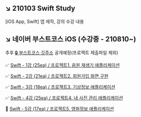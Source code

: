 ## ↘️ 210103 Swift Study
[iOS App, Swift] 앱 제작, 강의 수강 내용


## ↘️ 네이버 부스트코스 iOS (수강중 - 210810~)

추후 [🔒 부스트코스 깃주소](https://github.com/jhy0409/210810-bstProjects) 공개예정(프로젝트 제출파일 제외)
 
✅ [Swift - 1강 (25ea) / 프로젝트1. 음원 재생기 애플리케이션](https://www.notion.so/210810-bst-Swift-1-25ea-1-f00eb331789743beac6dbfaa4befc0f4)

✅ [Swift - 2강 (21ea) / 프로젝트2. 회원가입 화면 구현](https://www.notion.so/210814-bst-Swift-2-21ea-2-0986ec77792e4badbdce48f934b8cefd)

✅ [Swift - 3강 (18ea) / 프로젝트3. 기상정보 애플리케이션](https://www.notion.so/210819-bst-Swift-3-18ea-3-8f66ba5824534903a062dee8400e1339)

✅ [Swift - 4강 (25ea) / 프로젝트4. 내 사진 관리 애플리케이션](https://www.notion.so/210829-bst-Swift-4-25ea-4-6a043b76884a4f998a489a4928ad7146)

🔲 [Swift - 5강 (17ea) / 프로젝트5. 영화정보 애플리케이션](https://www.notion.so/210906-bst-Swift-5-17ea-5-9aaea9c6a3c84fd08cf044331b8d2bcc)
